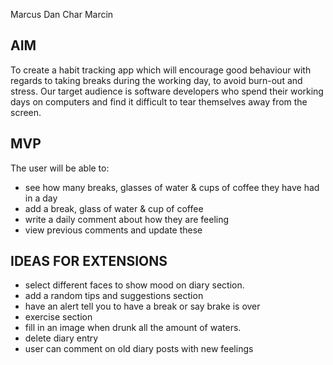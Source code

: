 Marcus
Dan
Char
Marcin


## AIM

To create a habit tracking app which will encourage good behaviour with regards to taking breaks during the working day, to avoid burn-out and stress. Our target audience is software developers who spend their working days on computers and find it difficult to tear themselves away from the screen.

## MVP

The user will be able to:
- see how many breaks, glasses of water & cups of coffee they have had in a day
- add a break, glass of water & cup of coffee
- write a daily comment about how they are feeling
- view previous comments and update these

## IDEAS FOR EXTENSIONS 

- select different faces to show mood on diary section.
- add a random tips and suggestions section
- have an alert tell you to have a break or say brake is over
- exercise section
- fill in an image when drunk all the amount of waters.
- delete diary entry
- user can comment on old diary posts with new feelings